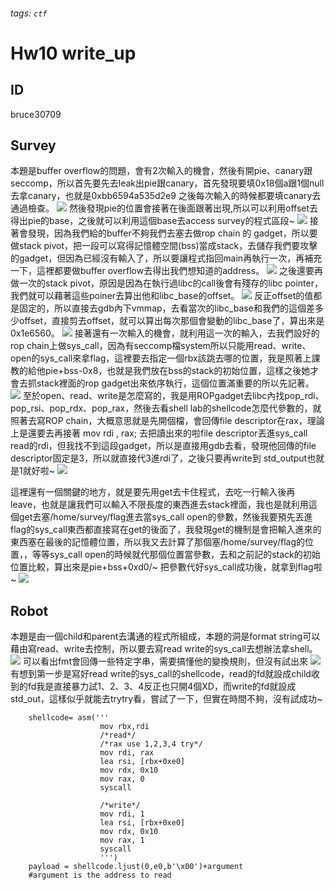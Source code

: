 ###### tags: `ctf`
# Hw10 write_up

## ID
bruce30709
## Survey
本題是buffer overflow的問題，會有2次輸入的機會，然後有開pie、canary跟seccomp，所以首先要先去leak出pie跟canary，首先發現要填0x18個a跟1個null去拿canary，也就是0xbb6594a535d2e9 之後每次輸入的時候都要填canary去通過檢查。
![](https://i.imgur.com/sjDnFJA.png)
然後發現pie的位置會接著在後面跟著出現,所以可以利用offset去得出pie的base，之後就可以利用這個base去access survey的程式區段~
![](https://i.imgur.com/zB90mBu.png)
接著會發現，因為我們給的buffer不夠我們去塞去做rop chain 的 gadget，所以要做stack pivot，把一段可以寫得記憶體空間(bss)當成stack，去儲存我們要攻擊的gadget，但因為已經沒有輸入了，所以要讓程式指回main再執行一次，再補充一下，這裡都要做buffer overflow去得出我們想知道的address。
![](https://i.imgur.com/rgikNfL.png)
之後還要再做一次的stack pivot，原因是因為在執行過libc的call後會有殘存的libc pointer，我們就可以藉著這些poiner去算出他和libc_base的offset。
![](https://i.imgur.com/wurjynm.png)
反正offset的值都是固定的，所以直接去gdb內下vmmap，去看當次的libc_base和我們的這個差多少offset，直接剪去offset，就可以算出每次那個會變動的libc_base了，算出來是0x1e6560。
![](https://i.imgur.com/KzS5lrW.png)
接著還有一次輸入的機會，就利用這一次的輸入，去我們設好的rop chain上做sys_call，因為有seccomp檔system所以只能用read、write、open的sys_call來拿flag，這裡要去指定一個rbx該跳去哪的位置，我是照著上課教的給他pie+bss-0x8，也就是我們放在bss的stack的初始位置，這樣之後她才會去抓stack裡面的rop gadget出來依序執行，這個位置滿重要的所以先記著。
![](https://i.imgur.com/pXAznbX.png)
至於open、read、write是怎麼寫的，我是用ROPgadget去libc內找pop_rdi、pop_rsi、pop_rdx、pop_rax，然後去看shell lab的shellcode怎麼代參數的，就照著去寫ROP chain，大概意思就是先開個檔，會回傳file descriptor在rax，理論上是還要去再接著 mov rdi , rax; 去把讀出來的啦file descriptor丟進sys_call read的rdi，但我找不到這段gadget，所以是直接用gdb去看，發現他回傳的file descriptor固定是3，所以就直接代3進rdi了，之後只要再write到 std_output也就是1就好啦~
![](https://i.imgur.com/nKmJgrn.png)

這裡還有一個關鍵的地方，就是要先用get去卡住程式，去吃一行輸入後再leave，也就是讓我們可以輸入不限長度的東西進去stack裡面，我也是就利用這個get去塞/home/survey/flag進去當sys_call open的參數，然後我要預先丟進flag的sys_call東西都直接寫在get的後面了，我發現get的機制是會把輸入進來的東西塞在最後的記憶體位置，所以我又去計算了那個塞/home/survey/flag的位置，，等等sys_call open的時候就代那個位置當參數，去和之前記的stack的初始位置比較，算出來是pie+bss+0xd0/~ 把參數代好sys_call成功後，就拿到flag啦~
![](https://i.imgur.com/JRtYs4K.png)




## Robot
本題是由一個child和parent去溝通的程式所組成，本題的洞是format string可以藉由寫read、write去控制，所以要去寫read write的sys_call去想辦法拿shell。
![](https://i.imgur.com/nfVoz9t.png)
可以看出fmt會回傳一些特定字串，需要搞懂他的變換規則，但沒有試出來
![](https://i.imgur.com/WbpzBO4.png)
有想到第一步是寫好read write的sys_call的shellcode，read的fd就設成child收到的fd我是直接暴力試1、2、3、4反正也只開4個XD，而write的fd就設成std_out，這樣似乎就能去trytry看，嘗試了一下，但實在時間不夠，沒有試成功~
```python=
    shellcode= asm('''
                    mov rbx,rdi
                    /*read*/
                    /*rax use 1,2,3,4 try*/
                    mov rdi, rax
                    lea rsi, [rbx+0xe0]
                    mov rdx, 0x10
                    mov rax, 0
                    syscall
                    
                    /*write*/
                    mov rdi, 1
                    lea rsi, [rbx+0xe0]
                    mov rdx, 0x10
                    mov rax, 1
                    syscall
                    ''')
    payload = shellcode.ljust(0,e0,b'\x00')+argument
    #argument is the address to read
```








